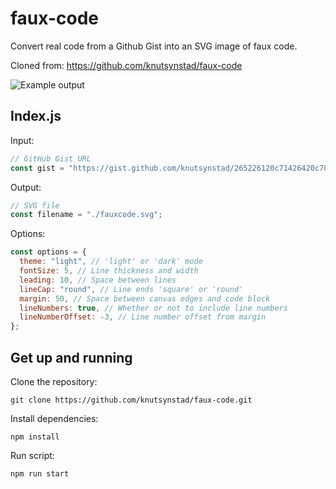 # faux-code

Convert real code from a Github Gist into an SVG image of faux code.

Cloned from: https://github.com/knutsynstad/faux-code

![Example output](https://repository-images.githubusercontent.com/238382657/6409ab00-5037-11ea-9ebe-1e30ed0f7438)

## Index.js

Input:

```js
// GitHub Gist URL
const gist = "https://gist.github.com/knutsynstad/265226120c71426420c78c750a4eb727";
```

Output:

```js
// SVG file
const filename = "./fauxcode.svg";
```

Options:

```js
const options = {
  theme: "light", // 'light' or 'dark' mode
  fontSize: 5, // Line thickness and width
  leading: 10, // Space between lines
  lineCap: "round", // Line ends 'square' or 'round'
  margin: 50, // Space between canvas edges and code block
  lineNumbers: true, // Whether or not to include line numbers
  lineNumberOffset: -3, // Line number offset from margin
};
```

## Get up and running

Clone the repository:

```
git clone https://github.com/knutsynstad/faux-code.git
```

Install dependencies:

```
npm install
```

Run script:

```
npm run start
```
